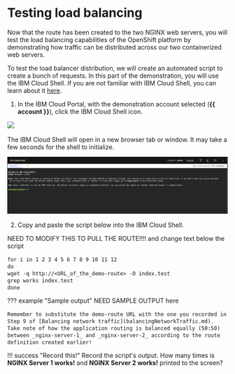 # Testing load balancing

Now that the route has been created to the two NGINX web servers, you will test the load balancing capabilities of the OpenShift platform by demonstrating how traffic can be distributed across our two containerized web servers.

To test the load balancer distribution, we will create an automated script to create a bunch of requests. In this part of the demonstration, you will use the IBM Cloud Shell. If you are not familiar with IBM Cloud Shell, you can learn about it [here](https://cloud.ibm.com/docs/cloud-shell?topic=cloud-shell-getting-started).

1. In the IBM Cloud Portal, with the demonstration account selected (**{{ account }}**), click the IBM Cloud Shell icon.

![](_attachments/CloudShellMenu2.png)

   The IBM Cloud Shell will open in a new browser tab or window. It may take a few seconds for the shell to initialize.

![](_attachments/CloudShell.png)

2. Copy and paste the script below into the IBM Cloud Shell.


NEED TO MODIFY THIS TO PULL THE ROUTE!!!! and change text below the script


```
for i in 1 2 3 4 5 6 7 8 9 10 11 12
do
wget -q http://<URL_of_the_demo-route> -O index.test
grep works index.test
done
```

??? example "Sample output"
    NEED SAMPLE OUTPUT here

    Remember to substitute the demo-route URL with the one you recorded in Step 9 of [Balancing network traffic](balancingNetworkTraffic.md). Take note of how the application routing is balanced equally (50:50) between _nginx-server-1_ and _nginx-server-2_ according to the route definition created earlier!

!!! success "Record this!"
    Record the script's output. How many times is **NGINX Server 1 works!** and **NGINX Server 2 works!** printed to the screen?
